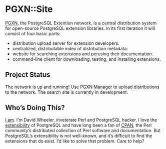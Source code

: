 PGXN::Site
==========

[PGXN](https://www.pgxn.org/), the PostgreSQL Extention network, is a central
distribution system for open-source PostgreSQL extension libraries. In its
first iteration it will consist of four basic parts:

* distribution upload server for extension developers.
* centralized, distributable index of distribution metadata.
* website for searching extensions and perusing their documentation.
* command-line client for downloading, testing, and installing extensions.

Project Status
--------------

The network is up and running! Use [PGXN Manager](https://manager.pgxn.org)
to upload distributions to the network. The search site is currently
in development.

Who’s Doing This?
-----------------

[I am](https://justatheory.com/ "Just a Theory"). I’m David Wheeler, inveterate
Perl and PostgreSQL hacker. I love the
[extensibility](https://www.postgresql.org/docs/current/static/extend.html) of
PostgreSQL and have long been a fan of [CPAN](https://www.cpan.org/), the Perl
community’s distributed collection of Perl software and documentation. But
PostgreSQL’s extensibility is not well-known, and it’s difficult to find the
extensions that do exist. I’d like to solve that problem. Care to help?

